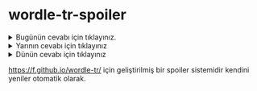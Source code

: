 # wordle-tr-spoiler

<details>
  <summary>Bugünün cevabı için tıklayınız.</summary>
  <br>
    <b> teati </b>
</details>

<details>
  <summary>Yarının cevabı için tıklayınız</summary>
  <br>
   <b> fitçi </b>
</details>

<details>
  <summary>Dünün cevabı için tıklayınız </summary>
  <br>
  <b> keyfi </b>
</details>

https://f.github.io/wordle-tr/ için geliştirilmiş bir spoiler sistemidir kendini yeniler otomatik olarak.

